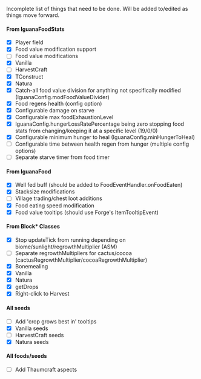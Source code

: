 Incomplete list of things that need to be done. Will be added to/edited as things move forward.

#### From IguanaFoodStats
- [x] Player field
- [x] Food value modification support
- [ ] Food value modifications
 - [x] Vanilla
 - [ ] HarvestCraft
 - [x] TConstruct
 - [x] Natura
 - [x] Catch-all food value division for anything not specifically modified (IguanaConfig.modFoodValueDivider)
- [x] Food regens health (config option)
- [x] Configurable damage on starve
- [x] Configurable max foodExhaustionLevel
- [x] IguanaConfig.hungerLossRatePercentage being zero stopping food stats from changing/keeping it at a specific level (19/0/0)
- [x] Configurable minimum hunger to heal (IguanaConfig.minHungerToHeal)
- [ ] Configurable time between health regen from hunger (multiple config options)
- [ ] Separate starve timer from food timer

#### From IguanaFood
- [x] Well fed buff (should be added to FoodEventHandler.onFoodEaten)
- [x] Stacksize modifications
- [ ] Village trading/chest loot additions
- [x] Food eating speed modification
- [x] Food value tooltips (should use Forge's ItemTooltipEvent)

#### From Block* Classes
- [x] Stop updateTick from running depending on biome/sunlight/regrowthMultiplier (ASM)
 - [ ] Separate regrowthMultipliers for cactus/cocoa (cactusRegrowthMultiplier/cocoaRegrowthMultiplier)
- [x] Bonemealing
 - [x] Vanilla
 - [x] Natura
- [x] getDrops
- [x] Right-click to Harvest

#### All seeds
- [ ] Add 'crop grows best in' tooltips
 - [x] Vanilla seeds
 - [ ] HarvestCraft seeds
 - [x] Natura seeds

#### All foods/seeds
- [ ] Add Thaumcraft aspects